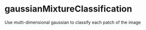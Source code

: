 # gaussianMixtureClassification

Use multi-dimensional gaussian to classify each patch of the image
